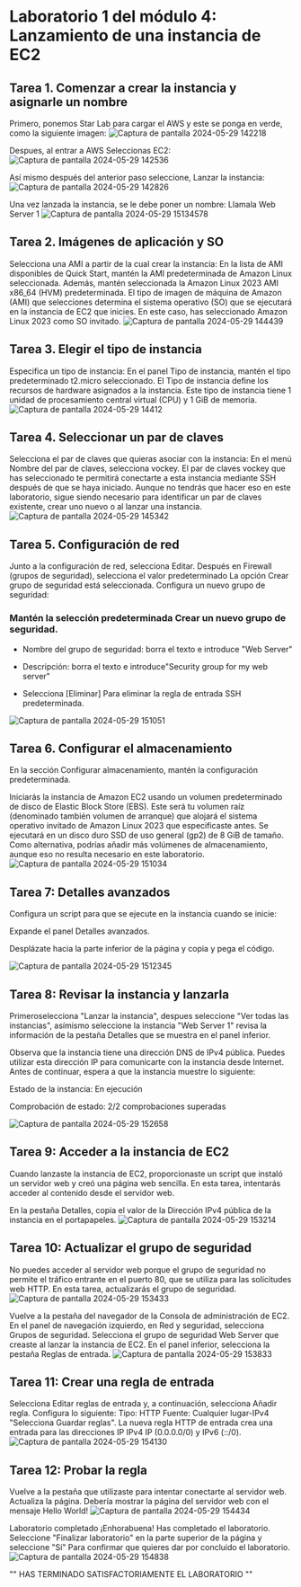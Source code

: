# Laboratorio 1 del módulo 4: Lanzamiento de una instancia de EC2
## Tarea 1. Comenzar a crear la instancia y asignarle un nombre
Primero, ponemos Star Lab para cargar el AWS y este se ponga en verde, como la siguiente imagen:
![Captura de pantalla 2024-05-29 142218](https://github.com/Lila-Huanca/Trabajos-individuales-COMUNICACION-DE-DATOS-Y-REDES/assets/166184502/126b848e-c776-4047-993e-6b6d825952d2)

Despues, al entrar a AWS Seleccionas EC2:
![Captura de pantalla 2024-05-29 142536](https://github.com/Lila-Huanca/Trabajos-individuales-COMUNICACION-DE-DATOS-Y-REDES/assets/166184502/0252c52c-1b61-4bcb-ba8e-085557db683f)

Así mismo después del anterior paso seleccione, Lanzar la instancia:
![Captura de pantalla 2024-05-29 142826](https://github.com/Lila-Huanca/Trabajos-individuales-COMUNICACION-DE-DATOS-Y-REDES/assets/166184502/b2b5514d-def3-4596-9f72-5f0ff1d86ede)

Una vez lanzada la instancia, se le debe poner un nombre: Llamala Web Server 1
![Captura de pantalla 2024-05-29 15134578](https://github.com/Lila-Huanca/Trabajos-individuales-COMUNICACION-DE-DATOS-Y-REDES/assets/166184502/6e4bf162-2a70-481d-abd9-f8b5dc6b3956)

## Tarea 2. Imágenes de aplicación y SO
Selecciona una AMI a partir de la cual crear la instancia:
En la lista de AMI disponibles de Quick Start, mantén la AMI predeterminada de Amazon Linux seleccionada.
Además, mantén seleccionada la Amazon Linux 2023 AMI x86_64 (HVM) predeterminada.
El tipo de imagen de máquina de Amazon (AMI) que selecciones determina el sistema operativo (SO) que se ejecutará en la instancia de EC2 que inicies. En este caso, has seleccionado Amazon Linux 2023 como SO invitado.
![Captura de pantalla 2024-05-29 144439](https://github.com/Lila-Huanca/Trabajos-individuales-COMUNICACION-DE-DATOS-Y-REDES/assets/166184502/eea48b9e-cc23-426b-872d-372d6ad12d31)

## Tarea 3. Elegir el tipo de instancia
Especifica un tipo de instancia:
En el panel Tipo de instancia, mantén el tipo predeterminado t2.micro seleccionado.
El Tipo de instancia define los recursos de hardware asignados a la instancia. Este tipo de instancia tiene 1 unidad de procesamiento central virtual (CPU) y 1 GiB de memoria.
![Captura de pantalla 2024-05-29 14412](https://github.com/Lila-Huanca/Trabajos-individuales-COMUNICACION-DE-DATOS-Y-REDES/assets/166184502/1fe6e1b9-532c-4121-bca0-28a2fabc9eab)

## Tarea 4. Seleccionar un par de claves
Selecciona el par de claves que quieras asociar con la instancia:
En el menú Nombre del par de claves, selecciona vockey.
El par de claves vockey que has seleccionado te permitirá conectarte a esta instancia mediante SSH después de que se haya iniciado. Aunque no tendrás que hacer eso en este laboratorio, sigue siendo necesario para identificar un par de claves existente, crear uno nuevo o al lanzar una instancia.
![Captura de pantalla 2024-05-29 145342](https://github.com/Lila-Huanca/Trabajos-individuales-COMUNICACION-DE-DATOS-Y-REDES/assets/166184502/546efd9e-940a-4325-aaf8-270af8234f7e)

## Tarea 5. Configuración de red
Junto a la configuración de red, selecciona Editar. Después en Firewall (grupos de seguridad), selecciona el valor predeterminado La opción Crear grupo de seguridad está seleccionada.
Configura un nuevo grupo de seguridad:

### Mantén la selección predeterminada Crear un nuevo grupo de seguridad.
  
- Nombre del grupo de seguridad: borra el texto e introduce "Web Server"

- Descripción: borra el texto e introduce"Security group for my web server"

- Selecciona [Eliminar] Para eliminar la regla de entrada SSH predeterminada.

![Captura de pantalla 2024-05-29 151051](https://github.com/Lila-Huanca/Trabajos-individuales-COMUNICACION-DE-DATOS-Y-REDES/assets/166184502/1d408c7c-10b5-421a-a5f7-467649740ac9)

## Tarea 6. Configurar el almacenamiento
En la sección Configurar almacenamiento, mantén la configuración predeterminada.

Iniciarás la instancia de Amazon EC2 usando un volumen predeterminado de disco de Elastic Block Store (EBS). Este será tu volumen raíz (denominado también volumen de arranque) que alojará el sistema operativo invitado de Amazon Linux 2023 que especificaste antes. Se ejecutará en un disco duro SSD de uso general (gp2) de 8 GiB de tamaño. Como alternativa, podrías añadir más volúmenes de almacenamiento, aunque eso no resulta necesario en este laboratorio.
![Captura de pantalla 2024-05-29 151034](https://github.com/Lila-Huanca/Trabajos-individuales-COMUNICACION-DE-DATOS-Y-REDES/assets/166184502/cf04553a-b511-4328-ba6d-fc01e87d9fd1)

## Tarea 7: Detalles avanzados
Configura un script para que se ejecute en la instancia cuando se inicie:

Expande el panel Detalles avanzados.

Desplázate hacia la parte inferior de la página y copia y pega el código.

![Captura de pantalla 2024-05-29 1512345](https://github.com/Lila-Huanca/Trabajos-individuales-COMUNICACION-DE-DATOS-Y-REDES/assets/166184502/9cfd54f7-7e97-4fe4-aabc-b78158610d4c)

## Tarea 8: Revisar la instancia y lanzarla
Primeroselecciona "Lanzar la instancia", despues seleccione "Ver todas las instancias", asímismo seleccione la instancia "Web Server 1" revisa la información de la pestaña Detalles que se muestra en el panel inferior.

Observa que la instancia tiene una dirección DNS de IPv4 pública. Puedes utilizar esta dirección IP para comunicarte con la instancia desde Internet. Antes de continuar, espera a que la instancia muestre lo siguiente:

Estado de la instancia: En ejecución

Comprobación de estado: 2/2 comprobaciones superadas

![Captura de pantalla 2024-05-29 152658](https://github.com/Lila-Huanca/Trabajos-individuales-COMUNICACION-DE-DATOS-Y-REDES/assets/166184502/38e5f862-f7e8-486a-8b1a-c93e38194928)

## Tarea 9: Acceder a la instancia de EC2
Cuando lanzaste la instancia de EC2, proporcionaste un script que instaló un servidor web y creó una página web sencilla. En esta tarea, intentarás acceder al contenido desde el servidor web.

En la pestaña Detalles, copia el valor de la Dirección IPv4 pública de la instancia en el portapapeles.
![Captura de pantalla 2024-05-29 153214](https://github.com/Lila-Huanca/Trabajos-individuales-COMUNICACION-DE-DATOS-Y-REDES/assets/166184502/3d927784-049b-40cf-b1d7-a0b6c913d943)

## Tarea 10: Actualizar el grupo de seguridad
No puedes acceder al servidor web porque el grupo de seguridad no permite el tráfico entrante en el puerto 80, que se utiliza para las solicitudes web HTTP. En esta tarea, actualizarás el grupo de seguridad.
![Captura de pantalla 2024-05-29 153433](https://github.com/Lila-Huanca/Trabajos-individuales-COMUNICACION-DE-DATOS-Y-REDES/assets/166184502/4a9dcc93-194b-44ad-85c6-7f247a96cee4)

Vuelve a la pestaña del navegador de la Consola de administración de EC2. En el panel de navegación izquierdo, en Red y seguridad, selecciona Grupos de seguridad. Selecciona el grupo de seguridad Web Server que creaste al lanzar la instancia de EC2. En el panel inferior, selecciona la pestaña Reglas de entrada.
![Captura de pantalla 2024-05-29 153833](https://github.com/Lila-Huanca/Trabajos-individuales-COMUNICACION-DE-DATOS-Y-REDES/assets/166184502/a0a1722e-0b99-4f41-a9d2-9d22302f7d4c)

## Tarea 11: Crear una regla de entrada
Selecciona Editar reglas de entrada y, a continuación, selecciona Añadir regla.
Configura lo siguiente:
Tipo: HTTP
Fuente: Cualquier lugar-IPv4
"Selecciona Guardar reglas".
La nueva regla HTTP de entrada crea una entrada para las direcciones IP IPv4 IP (0.0.0.0/0) y IPv6 (::/0).
![Captura de pantalla 2024-05-29 154130](https://github.com/Lila-Huanca/Trabajos-individuales-COMUNICACION-DE-DATOS-Y-REDES/assets/166184502/f692a540-1264-46eb-9676-47bc72ca8d72)

## Tarea 12: Probar la regla
Vuelve a la pestaña que utilizaste para intentar conectarte al servidor web. Actualiza la página. Debería mostrar la página del servidor web con el mensaje Hello World!
![Captura de pantalla 2024-05-29 154434](https://github.com/Lila-Huanca/Trabajos-individuales-COMUNICACION-DE-DATOS-Y-REDES/assets/166184502/36068bd4-7783-450a-b2c3-142b2b14a62c)

Laboratorio completado
¡Enhorabuena! Has completado el laboratorio.
Seleccione "Finalizar laboratorio" en la parte superior de la página y seleccione "Sí" 
Para confirmar que quieres dar por concluido el laboratorio.
![Captura de pantalla 2024-05-29 154838](https://github.com/Lila-Huanca/Trabajos-individuales-COMUNICACION-DE-DATOS-Y-REDES/assets/166184502/77e86e0c-e8a0-4488-9172-29b5cb5dced4)

"" HAS TERMINADO SATISFACTORIAMENTE EL LABORATORIO ""



